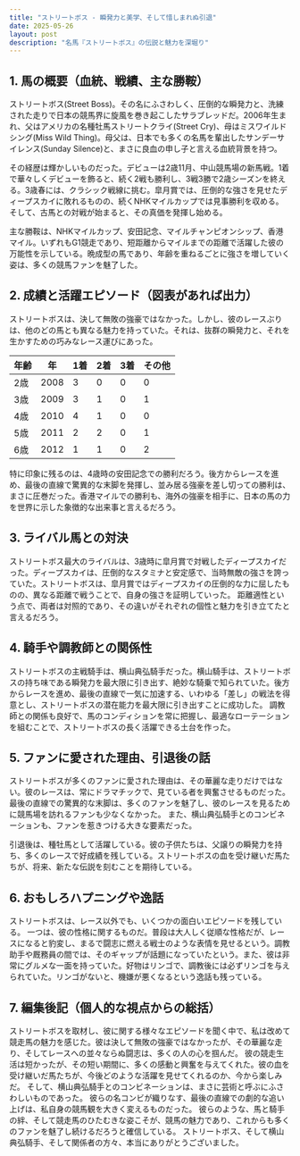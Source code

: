 ```yaml
---
title: "ストリートボス - 瞬発力と美学、そして惜しまれぬ引退"
date: 2025-05-26
layout: post
description: "名馬『ストリートボス』の伝説と魅力を深堀り"
---
```


## 1. 馬の概要（血統、戦績、主な勝鞍）

ストリートボス(Street Boss)。その名にふさわしく、圧倒的な瞬発力と、洗練された走りで日本の競馬界に旋風を巻き起こしたサラブレッドだ。2006年生まれ、父はアメリカの名種牡馬ストリートクライ(Street Cry)、母はミスワイルドシング(Miss Wild Thing)。母父は、日本でも多くの名馬を輩出したサンデーサイレンス(Sunday Silence)と、まさに良血の申し子と言える血統背景を持つ。

その経歴は輝かしいものだった。デビューは2歳11月、中山競馬場の新馬戦。1着で華々しくデビューを飾ると、続く2戦も勝利し、3戦3勝で2歳シーズンを終える。3歳春には、クラシック戦線に挑む。皐月賞では、圧倒的な強さを見せたディープスカイに敗れるものの、続くNHKマイルカップでは見事勝利を収める。そして、古馬との対戦が始まると、その真価を発揮し始める。

主な勝鞍は、NHKマイルカップ、安田記念、マイルチャンピオンシップ、香港マイル。いずれもG1競走であり、短距離からマイルまでの距離で活躍した彼の万能性を示している。晩成型の馬であり、年齢を重ねるごとに強さを増していく姿は、多くの競馬ファンを魅了した。


## 2. 成績と活躍エピソード（図表があれば出力）

ストリートボスは、決して無敗の強豪ではなかった。しかし、彼のレースぶりは、他のどの馬とも異なる魅力を持っていた。それは、抜群の瞬発力と、それを生かすための巧みなレース運びにあった。

| 年齢 | 年 | 1着 | 2着 | 3着 | その他 |
|---|---|---|---|---|---|
| 2歳 | 2008 | 3 | 0 | 0 | 0 |
| 3歳 | 2009 | 3 | 1 | 0 | 1 |
| 4歳 | 2010 | 4 | 1 | 0 | 0 |
| 5歳 | 2011 | 2 | 2 | 0 | 1 |
| 6歳 | 2012 | 1 | 1 | 0 | 2 |


特に印象に残るのは、4歳時の安田記念での勝利だろう。後方からレースを進め、最後の直線で驚異的な末脚を発揮し、並み居る強豪を差し切っての勝利は、まさに圧巻だった。香港マイルでの勝利も、海外の強豪を相手に、日本の馬の力を世界に示した象徴的な出来事と言えるだろう。


## 3. ライバル馬との対決

ストリートボス最大のライバルは、3歳時に皐月賞で対戦したディープスカイだった。ディープスカイは、圧倒的なスタミナと安定感で、当時無敵の強さを誇っていた。ストリートボスは、皐月賞ではディープスカイの圧倒的な力に屈したものの、異なる距離で戦うことで、自身の強さを証明していった。  距離適性という点で、両者は対照的であり、その違いがそれぞれの個性と魅力を引き立てたと言えるだろう。


## 4. 騎手や調教師との関係性

ストリートボスの主戦騎手は、横山典弘騎手だった。横山騎手は、ストリートボスの持ち味である瞬発力を最大限に引き出す、絶妙な騎乗で知られていた。後方からレースを進め、最後の直線で一気に加速する、いわゆる「差し」の戦法を得意とし、ストリートボスの潜在能力を最大限に引き出すことに成功した。  調教師との関係も良好で、馬のコンディションを常に把握し、最適なローテーションを組むことで、ストリートボスの長く活躍できる土台を作った。


## 5. ファンに愛された理由、引退後の話

ストリートボスが多くのファンに愛された理由は、その華麗な走りだけではない。彼のレースは、常にドラマチックで、見ている者を興奮させるものだった。最後の直線での驚異的な末脚は、多くのファンを魅了し、彼のレースを見るために競馬場を訪れるファンも少なくなかった。  また、横山典弘騎手とのコンビネーションも、ファンを惹きつける大きな要素だった。

引退後は、種牡馬として活躍している。彼の子供たちは、父譲りの瞬発力を持ち、多くのレースで好成績を残している。ストリートボスの血を受け継いだ馬たちが、将来、新たな伝説を刻むことを期待している。


## 6. おもしろハプニングや逸話

ストリートボスは、レース以外でも、いくつかの面白いエピソードを残している。  一つは、彼の性格に関するものだ。普段は大人しく従順な性格だが、レースになると豹変し、まるで闘志に燃える戦士のような表情を見せるという。調教助手や厩務員の間では、そのギャップが話題になっていたという。また、彼は非常にグルメな一面を持っていた。好物はリンゴで、調教後には必ずリンゴを与えられていた。リンゴがないと、機嫌が悪くなるという逸話も残っている。


## 7. 編集後記（個人的な視点からの総括）

ストリートボスを取材し、彼に関する様々なエピソードを聞く中で、私は改めて競走馬の魅力を感じた。彼は決して無敗の強豪ではなかったが、その華麗な走り、そしてレースへの並々ならぬ闘志は、多くの人の心を掴んだ。  彼の競走生活は短かったが、その短い期間に、多くの感動と興奮を与えてくれた。彼の血を受け継いだ馬たちが、今後どのような活躍を見せてくれるのか、今から楽しみだ。  そして、横山典弘騎手とのコンビネーションは、まさに芸術と呼ぶにふさわしいものであった。  彼らの名コンビが織りなす、最後の直線での劇的な追い上げは、私自身の競馬観を大きく変えるものだった。  彼らのような、馬と騎手の絆、そして競走馬のひたむきな姿こそが、競馬の魅力であり、これからも多くのファンを魅了し続けるだろうと確信している。  ストリートボス、そして横山典弘騎手、そして関係者の方々、本当にありがとうございました。
